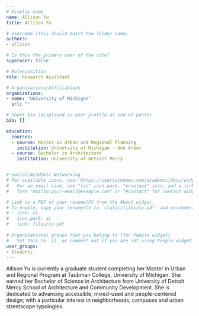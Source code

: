 ```yaml
---
# Display name
name: Allison Yu
title: Allison Yu

# Username (this should match the folder name)
authors:
- allison

# Is this the primary user of the site?
superuser: false

# Role/position
role: Research Assistant

# Organizations/Affiliations
organizations:
- name: "University of Michigan"
  url: ""

# Short bio (displayed in user profile at end of posts)
bio: []

education:
  courses:
  - course: Master in Urban and Regional Planning
    institution: University of Michigan - Ann Arbor
  - course: Bachelor in Architecture
    institution: University of Detroit Mercy


# Social/Academic Networking
# For available icons, see: https://sourcethemes.com/academic/docs/widgets/#icons
#   For an email link, use "fas" icon pack, "envelope" icon, and a link in the
#   form "mailto:your-email@example.com" or "#contact" for contact widget.

# Link to a PDF of your resume/CV from the About widget.
# To enable, copy your resume/CV to `static/files/cv.pdf` and uncomment the lines below.  
# - icon: cv
#   icon_pack: ai
#   link: files/cv.pdf
  
# Organizational groups that you belong to (for People widget)
#   Set this to `[]` or comment out if you are not using People widget.  
user_groups:
- Students
---
```


Allison Yu is currently a graduate student completing her Master in Urban and Regional Program at Taubman College, University of Michigan. She earned her Bachelor of Science in Architecture from University of Detroit Mercy School of Architecture and Community Development. She is dedicated to advancing accessible, mixed-used and people-centered design; with a particular interest in neighborhoods, campuses and urban streetscape typologies.
